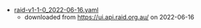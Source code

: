 

* [raid-v1-1-0_2022-06-16.yaml](raid-v1-1-0_2022-06-16.yaml)
  * downloaded from https://ui.api.raid.org.au/ on 2022-06-16 
